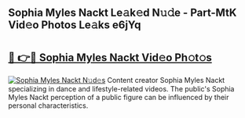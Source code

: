 ## Sophia Myles Nackt Le𝚊k𝚎d N𝚞𝚍e - Part-MtK Vid𝚎o Photos Le𝚊ks e6jYq

# <h2><a href="http://fb73mga.evod.top/?m=Sophia+Myles+Nackt">🔗 👉🔴 Sophia Myles Nackt Vid𝚎o Ph𝚘t𝚘s</a></h2>

[![Sophia Myles Nackt N𝚞d𝚎s](https://i.imgur.com/8V9OHl7.gif)](http://fb73mga.evod.top/?m=Sophia+Myles+Nackt)
Content creator Sophia Myles Nackt specializing in dance and lifestyle-related videos. The public's Sophia Myles Nackt perception of a public figure can be influenced by their personal characteristics. 
